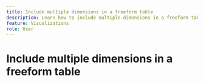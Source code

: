 ```yaml
---
title: Include multiple dimensions in a freeform table
description: Learn how to include multiple dimensions in a freeform table
feature: Visualizations
role: User
---
```

# Include multiple dimensions in a freeform table




